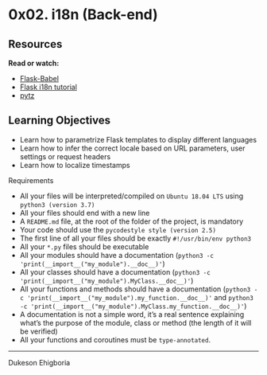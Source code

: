 # 0x02. i18n (Back-end)

## Resources

**Read or watch:**

- <a href="https://web.archive.org/web/20201111174034/https://flask-babel.tkte.ch/" target="_blank">Flask-Babel</a>
- <a href="https://blog.miguelgrinberg.com/post/the-flask-mega-tutorial-part-xiii-i18n-and-l10n" target="_blank">Flask i18n tutorial</a>
- <a href="https://pypi.org/project/pytz/" target="_blank">pytz</a>

## Learning Objectives

- Learn how to parametrize Flask templates to display different languages
- Learn how to infer the correct locale based on URL parameters, user settings or request headers
- Learn how to localize timestamps

Requirements

- All your files will be interpreted/compiled on `Ubuntu 18.04 LTS` using `python3 (version 3.7)`
- All your files should end with a new line
- A `README.md` file, at the root of the folder of the project, is mandatory
- Your code should use the `pycodestyle style (version 2.5)`
- The first line of all your files should be exactly `#!/usr/bin/env python3`
- All your `*.py` files should be executable
- All your modules should have a documentation (`python3 -c 'print(__import__("my_module").__doc__)'`)
- All your classes should have a documentation (`python3 -c 'print(__import__("my_module").MyClass.__doc__)'`)
- All your functions and methods should have a documentation (`python3 -c 'print(__import__("my_module").my_function.__doc__)'` and `python3 -c 'print(__import__("my_module").MyClass.my_function.__doc__)'`)
- A documentation is not a simple word, it’s a real sentence explaining what’s the purpose of the module, class or method (the length of it will be verified)
- All your functions and coroutines must be `type-annotated`.

---

Dukeson Ehigboria

